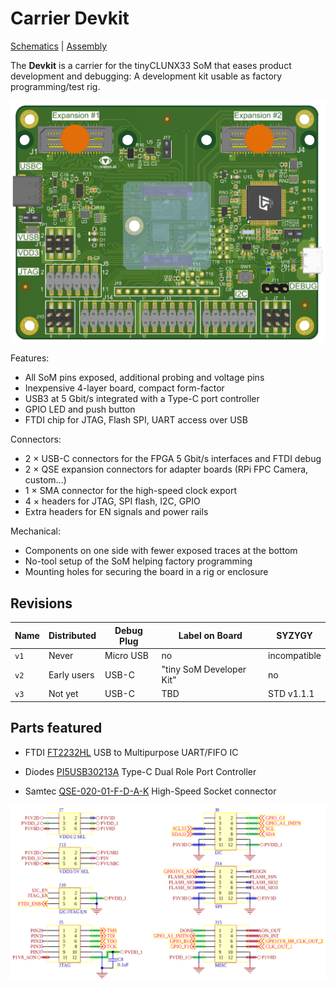# Carrier Devkit

[Schematics](NXU_devkit_v1.0_Schematic.pdf) |
[Assembly](NXU_devkit_v1.0_Assembly.pdf)

The **Devkit** is a carrier for the tinyCLUNX33 SoM that eases product
development and debugging:
A development kit usable as factory programming/test rig.

![](images/carrier_devkit.png)

Features:
- All SoM pins exposed, additional probing and voltage pins
- Inexpensive 4-layer board, compact form-factor
- USB3 at 5 Gbit/s integrated with a Type-C port controller
- GPIO LED and push button
- FTDI chip for JTAG, Flash SPI, UART access over USB

Connectors:
- 2 × USB-C connectors for the FPGA 5 Gbit/s interfaces and FTDI debug
- 2 × QSE expansion connectors for adapter boards (RPi FPC Camera, custom...)
- 1 × SMA connector for the high-speed clock export
- 4 × headers for JTAG, SPI flash, I2C, GPIO
- Extra headers for EN signals and power rails

Mechanical:
- Components on one side with fewer exposed traces at the bottom
- No-tool setup of the SoM helping factory programming
- Mounting holes for securing the board in a rig or enclosure


## Revisions

| Name | Distributed  | Debug Plug | Label on Board           | SYZYGY        |
|------|--------------|------------|--------------------------|---------------|
| `v1` | Never        | Micro USB  | no                       | incompatible  |
| `v2` | Early users  | USB-C      | "tiny SoM Developer Kit" | no            |
| `v3` | Not yet      | USB-C      | TBD                      | STD v1.1.1    |


## Parts featured

- FTDI
  [FT2232HL](https://ftdichip.com/wp-content/uploads/2020/07/DS_FT2232H.pdf)
  USB to Multipurpose UART/FIFO IC

- Diodes
  [PI5USB30213A](https://www.diodes.com/assets/Databriefs/PI5USB30213A-Product-Brief.pdf)
  Type-C Dual Role Port Controller

- Samtec
  [QSE-020-01-F-D-A-K](https://suddendocs.samtec.com/productspecs/qse-qte.pdf)
  High-Speed Socket connector
  
![](images/carrier_devkit_schematic.png)
